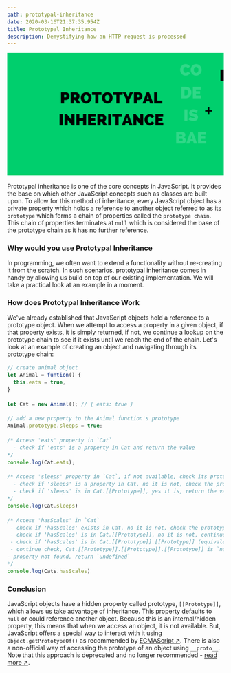 ```yaml
---
path: prototypal-inheritance
date: 2020-03-16T21:37:35.954Z
title: Prototypal Inheritance
description: Demystifying how an HTTP request is processed
---
```


![Prototypal inheritance Thumbnail](../../assets/prototypal-inheritance.png "Prototypal inheritance Banner")

Prototypal inheritance is one of the core concepts in JavaScript. It provides the base on which other JavaScript concepts such as classes are built upon.
To allow for this method of inheritance, every JavaScript object has a private property which holds a reference to another object referred to as its `prototype` which forms a chain of properties called the `prototype chain`.
This chain of properties terminates at `null` which is considered the base of the prototype chain as it has no further reference.

### Why would you use Prototypal Inheritance
In programming, we often want to extend a functionality without re-creating it from the scratch. In such scenarios, prototypal inheritance comes in handy by allowing us build on top of our existing implementation. We will take a practical look at an example in a moment.

### How does Prototypal Inheritance Work
We've already established that JavaScript objects hold a reference to a prototype object. When we attempt to access a property in a given object, if that property exists, it is simply returned, if not, we continue a lookup on the prototype chain 
to see if it exists until we reach the end of the chain. Let's look at an example of creating an object and navigating through its prototype chain:

```js
// create animal object
let Animal = funtion() {
  this.eats = true,
}

let Cat = new Animal(); // { eats: true }

// add a new property to the Animal function's prototype
Animal.prototype.sleeps = true;

/* Access 'eats' property in `Cat`
  - check if 'eats' is a property in Cat and return the value
*/
console.log(Cat.eats); 

/* Access 'sleeps' property in `Cat`, if not available, check its prototype
  - check if 'sleeps' is a property in Cat, no it is not, check the prototype
  - check if 'sleeps' is in Cat.[[Prototype]], yes it is, return the value
*/
console.log(Cat.sleeps)

/* Access 'hasScales' in `Cat`
 - check if 'hasScales' exists in Cat, no it is not, check the prototype
 - check if 'hasScales' is in Cat.[[Prototype]], no it is not, continue checking its prototype chain
 - check if 'hasScales' is in Cat.[[Prototype]].[[Prototype]] (equivalent to Object.prototype), not found
 - continue check, Cat.[[Prototype]].[[Prototype]].[[Prototype]] is `null`, terminates
- property not found, return `undefined`
*/
console.log(Cats.hasScales)
```

### Conclusion
JavaScript objects have a hidden property called prototype, `[[Prototype]]`, which allows us take advantage of inheritance. This property defaults to `null` or could reference another object.
Because this is an internal/hidden property, this means that when we access an object, it is not available. But, JavaScript offers a special way to interact with it using `Object.getPrototypeOf()` as recommended by <a href="https://tc39.es/ecma262/#sec-object.getprototypeof" target="_blank" rel="nofollow">ECMAScript ↗︎</a>. There is also a non-official way of accessing the prototype of an object using `__proto__`. Note that this approach is deprecated and no longer recommended - <a href="https://developer.mozilla.org/en-US/docs/Web/JavaScript/Reference/Global_Objects/Object/proto" target="_blank" rel="nofollow">read more ↗︎</a>.
